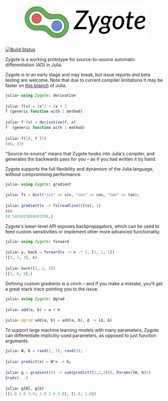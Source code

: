<p align="center">
<img width="400px" src="https://raw.githubusercontent.com/FluxML/fluxml.github.io/master/zygote.png"/>
</p>

[![Build Status](https://travis-ci.org/FluxML/Zygote.jl.svg?branch=master)](https://travis-ci.org/FluxML/Zygote.jl)

Zygote is a working prototype for source-to-source automatic differentiation (AD) in Julia.

Zygote is in an early stage and may break, but issue reports and beta testing are welcome. Note that due to current compiler limitations it may be faster on [this branch](https://github.com/JuliaLang/julia/tree/mji/zygote) of Julia.

```julia
julia> using Zygote: derivative

julia> f(x) = 3x^2 + 2x + 1
f (generic function with 1 method)

julia> f′(x) = derivative(f, x)
f′ (generic function with 1 method)

julia> f(5), f′(5)
(86, 32)
```

"Source-to-source" means that Zygote hooks into Julia's compiler, and generates the backwards pass for you – as if you had written it by hand.

Zygote supports the full flexibility and dynamism of the Julia language, without compromising performance.

```julia
julia> using Zygote: gradient

julia> fs = Dict("sin" => sin, "cos" => cos, "tan" => tan);

julia> gradient(x -> fs[readline()](x), 1)
sin
(0.5403023058681398,)
```

Zygote's lower-level API exposes backpropagators, which can be used to feed custom sensitivities or implement other more advanced functionality.

```julia
julia> using Zygote: forward

julia> y, back = forward(x -> x .* 3, [1, 1, 1])
([3, 3, 3], λ)

julia> back([1, 2, 3])
([3, 6, 9],)
```

Defining custom gradients is a cinch – and if you make a mistake, you'll get a great stack trace pointing you to the issue.

```julia
julia> using Zygote: @grad

julia> add(a, b) = a + b

julia> @grad add(a, b) = add(a, b), Δ -> (Δ, Δ)
```

To support large machine learning models with many parameters, Zygote can differentiate implicitly-used parameters, as opposed to just function arguments.

```julia
julia> W, b = rand(2, 3), rand(2);

julia> predict(x) = W*x .+ b;

julia> g = gradient(() -> sum(predict([1,2,3])), Params([W, b]))
Grads(...)

julia> g[W], g[b]
([1.0 2.0 3.0; 1.0 2.0 3.0], [1.0, 1.0])
```
